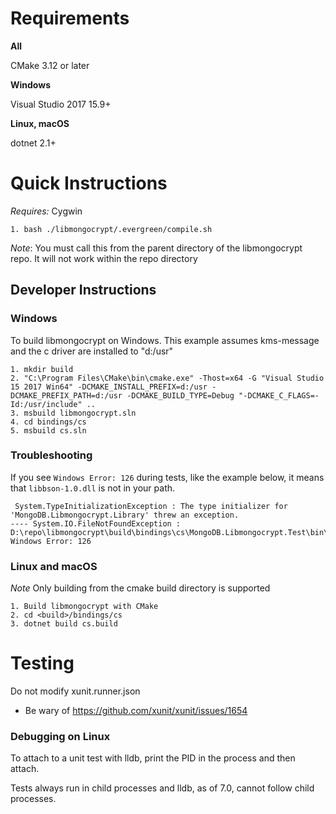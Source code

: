 # Requirements

__All__

CMake 3.12 or later

__Windows__

Visual Studio 2017 15.9+

__Linux, macOS__

dotnet 2.1+


# Quick Instructions

*Requires:* Cygwin
```
1. bash ./libmongocrypt/.evergreen/compile.sh
```
*Note*: You must call this from the parent directory of the libmongocrypt repo. It will not work within the repo directory


## Developer Instructions

### Windows
To build libmongocrypt on Windows. This example assumes kms-message and the c driver are installed to "d:/usr"

```
1. mkdir build
2. "C:\Program Files\CMake\bin\cmake.exe" -Thost=x64 -G "Visual Studio 15 2017 Win64" -DCMAKE_INSTALL_PREFIX=d:/usr -DCMAKE_PREFIX_PATH=d:/usr -DCMAKE_BUILD_TYPE=Debug "-DCMAKE_C_FLAGS=-Id:/usr/include" ..
3. msbuild libmongocrypt.sln
4. cd bindings/cs
5. msbuild cs.sln
```

### Troubleshooting

If you see `Windows Error: 126` during tests, like the example below, it means that `libbson-1.0.dll` is not in your path.

```
 System.TypeInitializationException : The type initializer for 'MongoDB.Libmongocrypt.Library' threw an exception.
---- System.IO.FileNotFoundException : D:\repo\libmongocrypt\build\bindings\cs\MongoDB.Libmongocrypt.Test\bin\x64\Debug\netcoreapp2.1\mongocrypt.dll, Windows Error: 126
```


### Linux and macOS

*Note* Only building from the cmake build directory is supported

```
1. Build libmongocrypt with CMake
2. cd <build>/bindings/cs
3. dotnet build cs.build
```

# Testing
Do not modify xunit.runner.json
- Be wary of https://github.com/xunit/xunit/issues/1654

### Debugging on Linux
To attach to a unit test with lldb, print the PID in the process and then attach.

Tests always run in child processes and lldb, as of 7.0, cannot follow child processes.

